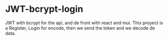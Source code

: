 # JWT-bcrypt-login

JWT with bcrypt for the api, and de front with react and mui. This proyect is a Register, Login for encode, then we send the token and we decode de data.